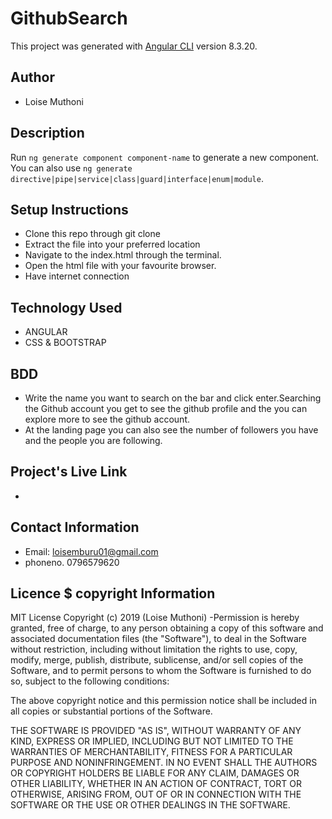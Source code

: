 # GithubSearch

This project was generated with [Angular CLI](https://github.com/angular/angular-cli) version 8.3.20.

## Author
- Loise Muthoni

## Description

Run `ng generate component component-name` to generate a new component. You can also use `ng generate directive|pipe|service|class|guard|interface|enum|module`.

## Setup Instructions

- Clone this repo through git clone
- Extract the file into your preferred location
- Navigate to the index.html through the terminal.
- Open the html file with your favourite browser.
- Have internet connection

## Technology Used
- ANGULAR
- CSS & BOOTSTRAP

## BDD
- Write the name you want to search on the bar and click enter.Searching the Github account you get to see the github profile and the you can explore more to see the github account.
- At the landing page you can also see the number of followers you have and the people you are following.
## Project's Live Link
- 

## Contact Information
- Email: loisemburu01@gmail.com
- phoneno. 0796579620

## Licence $ copyright Information
MIT License Copyright (c) 2019 (Loise Muthoni) 
-Permission is hereby granted, free of charge, to any person obtaining a copy of this software and associated documentation files (the "Software"), to deal in the Software without restriction, including without limitation the rights to use, copy, modify, merge, publish, distribute, sublicense, and/or sell copies of the Software, and to permit persons to whom the Software is furnished to do so, subject to the following conditions:

The above copyright notice and this permission notice shall be included in all copies or substantial portions of the Software.

THE SOFTWARE IS PROVIDED "AS IS", WITHOUT WARRANTY OF ANY KIND, EXPRESS OR IMPLIED, INCLUDING BUT NOT LIMITED TO THE WARRANTIES OF MERCHANTABILITY, FITNESS FOR A PARTICULAR PURPOSE AND NONINFRINGEMENT. IN NO EVENT SHALL THE AUTHORS OR COPYRIGHT HOLDERS BE LIABLE FOR ANY CLAIM, DAMAGES OR OTHER LIABILITY, WHETHER IN AN ACTION OF CONTRACT, TORT OR OTHERWISE, ARISING FROM, OUT OF OR IN CONNECTION WITH THE SOFTWARE OR THE USE OR OTHER DEALINGS IN THE SOFTWARE.